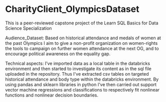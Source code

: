 # CharityClient_OlympicsDataset

This is a peer-reviewed capstone project of the Learn SQL Basics for Data Science Specialization

Audience_Dataset: Based on historical attendance and medals of women at the past Olympics 
I aim to give a non-profit organization on women-rights the tools 
to campaign on further women attendance at the next OG, 
and to encourage political awareness on the equality gap.

Technical aspects: I’ve imported data as a local table in the databricks environment
and then started to investigate its content as in the sql file uploaded in the repository. 
Thus I've extracted csv tables on targeted historical attendance and body type within the databricks environment. 
By using pandas and sklearn libraries in python I've then carried out support vector machine regressions and classifications
to respectively fit nonlinear functions and nonlinear decision boundaries.


